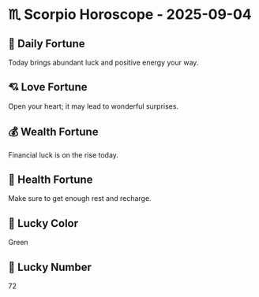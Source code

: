 # ♏ Scorpio Horoscope - 2025-09-04

## 🎯 Daily Fortune

Today brings abundant luck and positive energy your way.

## 💘 Love Fortune

Open your heart; it may lead to wonderful surprises.

## 💰 Wealth Fortune

Financial luck is on the rise today.

## 🌱 Health Fortune

Make sure to get enough rest and recharge.

## 🎨 Lucky Color

Green

## 🔢 Lucky Number

72
